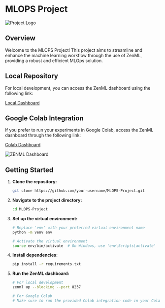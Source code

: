# MLOPS Project

![Project Logo](insert_image_link_here)

## Overview

Welcome to the MLOPS Project! This project aims to streamline and enhance the machine learning workflow through the use of ZenML, providing a robust and efficient MLOps solution.

## Local Repository

For local development, you can access the ZenML dashboard using the following link:

[Local Dashboard](http://127.0.0.1:8237)

## Google Colab Integration

If you prefer to run your experiments in Google Colab, access the ZenML dashboard through the following link:

[Colab Dashboard](https://038d-34-81-222-230.ngrok-free.app)

![ZENML Dashboard](insert_image_link_here)

## Getting Started

1. **Clone the repository:**

    ```bash
    git clone https://github.com/your-username/MLOPS-Project.git
    ```

2. **Navigate to the project directory:**

    ```bash
    cd MLOPS-Project
    ```

3. **Set up the virtual environment:**

    ```bash
    # Replace 'env' with your preferred virtual environment name
    python -m venv env

    # Activate the virtual environment
    source env/bin/activate  # On Windows, use 'env\Scripts\activate'
    ```

4. **Install dependencies:**

    ```bash
    pip install -r requirements.txt
    ```

5. **Run the ZenML dashboard:**

    ```bash
    # For local development
    zenml up --blocking --port 8237

    # For Google Colab
    # Make sure to run the provided Colab integration code in your Colab notebook
    ```
